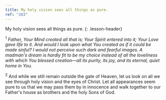 ```yaml
---
title: My holy vision sees all things as pure.
ref: "263"
---
```


My holy vision sees all things as pure.
{: .lesson-header}

<sup>1</sup> *Father, Your Mind created all that is; Your Spirit entered
into it; Your Love gave life to it. And would I look upon what You
created as if it could be made sinful? I would not perceive such dark
and fearful images. A madman's dream is hardly fit to be my choice
instead of all the loveliness with which You blessed creation—all its
purity, its joy, and its eternal, quiet home in You.*

<sup>2</sup> And while we still remain outside the gate of Heaven, let
us look on all we see through holy vision and the eyes of Christ. Let
all appearances seem pure to us that we may pass them by in innocence
and walk together to our Father's house as brothers and the holy Sons of
God.

